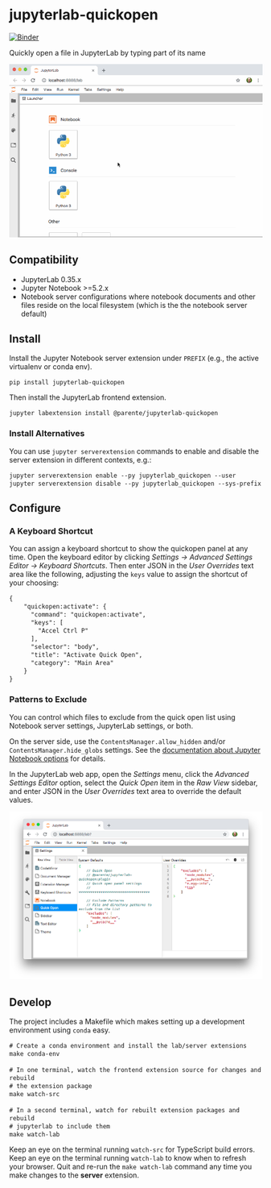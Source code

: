 # jupyterlab-quickopen

[![Binder](https://mybinder.org/badge_logo.svg)](https://mybinder.org/v2/gh/parente/jupyterlab-quickopen/master?urlpath=lab%2Ftree%2Fbinder%2Ftutorial.ipynb)

Quickly open a file in JupyterLab by typing part of its name

![Animation showing entering partial filenames in the quick open sidebar and the corresponding file editor opening](./doc/quickopen.gif)

## Compatibility

* JupyterLab 0.35.x
* Jupyter Notebook >=5.2.x
* Notebook server configurations where notebook documents and other files reside
  on the local filesystem (which is the the notebook server default)

## Install

Install the Jupyter Notebook server extension under `PREFIX` (e.g., the active
virtualenv or conda env).

```
pip install jupyterlab-quickopen
```

Then install the JupyterLab frontend extension.

```
jupyter labextension install @parente/jupyterlab-quickopen
```

### Install Alternatives

You can use `jupyter serverextension` commands to enable and disable the
server extension in different contexts, e.g.:

```
jupyter serverextension enable --py jupyterlab_quickopen --user
jupyter serverextension disable --py jupyterlab_quickopen --sys-prefix
```

## Configure

### A Keyboard Shortcut

You can assign a keyboard shortcut to show the quickopen panel at any time. Open
the keyboard editor by clicking *Settings &rarr; Advanced Settings Editor
&rarr; Keyboard Shortcuts*. Then enter JSON in the *User Overrides* text area
like the following, adjusting the `keys` value to assign the shortcut of your
choosing:

```
{
    "quickopen:activate": {
      "command": "quickopen:activate",
      "keys": [
        "Accel Ctrl P"
      ],
      "selector": "body",
      "title": "Activate Quick Open",
      "category": "Main Area"
    }
}
```

### Patterns to Exclude

You can control which files to exclude from the quick open list using
Notebook server settings, JupyterLab settings, or both.

On the server side, use the `ContentsManager.allow_hidden`
and/or `ContentsManager.hide_globs` settings. See the
[documentation about Jupyter Notebook options](https://jupyter-notebook.readthedocs.io/en/stable/config.html)
for details.

In the JupyterLab web app, open the *Settings* menu, click the *Advanced
Settings Editor* option, select the *Quick Open* item in the *Raw View* sidebar,
and enter JSON in the *User Overrides* text area to override the default
values.

![Screenshot of the quick open settings editor](./doc/settings.png)

## Develop

The project includes a Makefile which makes setting up a development environment
using `conda` easy.

```
# Create a conda environment and install the lab/server extensions
make conda-env

# In one terminal, watch the frontend extension source for changes and rebuild
# the extension package
make watch-src

# In a second terminal, watch for rebuilt extension packages and rebuild
# jupyterlab to include them
make watch-lab
```

Keep an eye on the terminal running `watch-src` for TypeScript build errors.
Keep an eye on the terminal running `watch-lab` to know when to refresh your
browser. Quit and re-run the `make watch-lab` command any time you make
changes to the **server** extension.